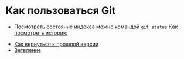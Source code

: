 # Как пользоваться Git
* Посмотреть состояние индекса можно командой `git status`
 [Как посмотреть историю](./log_help.md)
- [Как вернуться к прошлой версии](./reset_help.md)
- [Ветвление](./branch_help.md)
